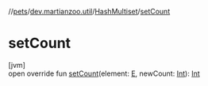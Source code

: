 //[pets](../../../index.md)/[dev.martianzoo.util](../index.md)/[HashMultiset](index.md)/[setCount](set-count.md)

# setCount

[jvm]\
open override fun [setCount](set-count.md)(element: [E](index.md), newCount: [Int](https://kotlinlang.org/api/latest/jvm/stdlib/kotlin/-int/index.html)): [Int](https://kotlinlang.org/api/latest/jvm/stdlib/kotlin/-int/index.html)
